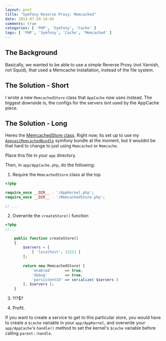 ```yaml
---
layout: post
title: "Symfony Reverse Proxy: Memcached"
date: 2013-07-29 14:45
comments: true
categories: [ 'PHP', 'Symfony', 'Cache' ]
tags: [ 'PHP', 'Symfony', 'Cache', 'Memcached' ]
---
```


## The Background

Basically, we wanted to be able to use a simple Reverse Proxy (not Varnish, not Squid), that used a Memcache installation, instead of the file system.

## The Solution - Short

I wrote a new `MemcachedStore` class that `AppCache` now uses instead. The biggest downside is, the configs for the servers isnt used by the AppCache piece.

## The Solution - Long

Heres the [MemcachedStore class](https://gist.github.com/aequasi/6108241). Right now, its set up to use my [`AequasiMemcachedBundle`](https://packagist.org/packages/aequasi/memcached-bundle) symfony bundle at the moment, but it wouldnt be that hard to change to just using `Memcached` or `Memcache`.

Place this file in your `app` directory.

Then, in `app/AppCache.php`, do the following:

1. Require the `MemcachedStore` class at the top

```php
<?php 

require_once __DIR__ . '/AppKernel.php';
require_once __DIR__ . '/MemcachedStore.php';

// ...

````

2. Overwrite the `createStore()` function

```php
<?php
//...

    public function createStore()
    {
        $servers = [
            [ 'localhost', 11211 ]
        ];
    
        return new MemcachedStore( [
            'enabled'      => true,
            'debug'        => true,
            'persistentId' => serialize( $servers )
        ], $servers );
    }
```

3. ?!?$?

4. Profit.


If you want to create a service to get to this particular store, you would have to create a `$cache` variable in your `app/AppKernel`, and overwrite your `app/AppCache`'s `handle()` method to set the kernel's `$cache` variable before calling `parent::handle`.
